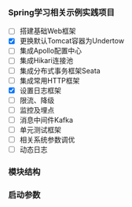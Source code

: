 ### Spring学习相关示例实践项目
- [ ] 搭建基础Web框架
- [x] 更换默认Tomcat容器为Undertow
- [ ] 集成Apollo配置中心
- [ ] 集成Hikari连接池
- [ ] 集成分布式事务框架Seata
- [ ] 集成常用HTTP框架
- [x] 设置日志框架
- [ ] 限流、降级
- [ ] 监控及埋点
- [ ] 消息中间件Kafka
- [ ] 单元测试框架
- [ ] 相关系统参数调优
- [ ] 动态日志 

### 模块结构


### 启动参数



